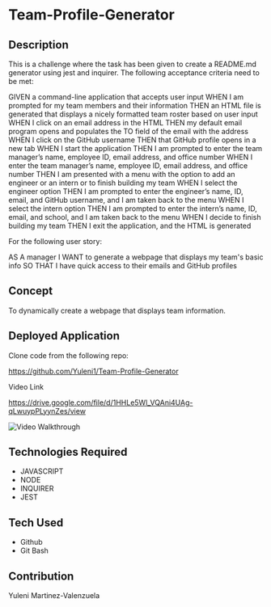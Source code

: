# Team-Profile-Generator


## Description 
This is a challenge where the task has been given to create a README.md generator using jest and inquirer. The following acceptance criteria need to be met:

GIVEN a command-line application that accepts user input
WHEN I am prompted for my team members and their information
THEN an HTML file is generated that displays a nicely formatted team roster based on user input
WHEN I click on an email address in the HTML
THEN my default email program opens and populates the TO field of the email with the address
WHEN I click on the GitHub username
THEN that GitHub profile opens in a new tab
WHEN I start the application
THEN I am prompted to enter the team manager’s name, employee ID, email address, and office number
WHEN I enter the team manager’s name, employee ID, email address, and office number
THEN I am presented with a menu with the option to add an engineer or an intern or to finish building my team
WHEN I select the engineer option
THEN I am prompted to enter the engineer’s name, ID, email, and GitHub username, and I am taken back to the menu
WHEN I select the intern option
THEN I am prompted to enter the intern’s name, ID, email, and school, and I am taken back to the menu
WHEN I decide to finish building my team
THEN I exit the application, and the HTML is generated

For the following user story: 

AS A manager
I WANT to generate a webpage that displays my team's basic info
SO THAT I have quick access to their emails and GitHub profiles


## Concept
To dynamically create a webpage that displays team information.

## Deployed Application

Clone code from the following repo: 

https://github.com/Yuleni1/Team-Profile-Generator

Video Link

https://drive.google.com/file/d/1HHLe5Wl_VQAni4UAg-qLwuypPLyynZes/view

![Video Walkthrough](/src/Untitled_%20Jul%2013%2C%202022%209_52%20PM.gif)

## Technologies Required

* JAVASCRIPT
* NODE
* INQUIRER
* JEST


## Tech Used

* Github
* Git Bash

## Contribution

Yuleni Martinez-Valenzuela